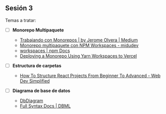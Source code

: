 ## Sesión 3

Temas a tratar:

- [ ] **Monorepo Multipaquete**

  - [Trabajando con Monorepos | by Jerome Olvera | Medium](https://medium.com/tauon/trabajando-con-monorepos-cf941c7d57dc)
  - [Monorepo multipaquete con NPM Workspaces - midudev](https://youtu.be/KEkRy4q_0oI/)
  - [workspaces | npm Docs](https://docs.npmjs.com/cli/v7/using-npm/workspaces)
  - [Deploying a Monorepo Using Yarn Workspaces to Vercel](https://vercel.com/guides/deploying-yarn-monorepos-to-vercel#deploy-to-vercel)

- [ ] **Estructura de carpetas**

  - [How To Structure React Projects From Beginner To Advanced - Web Dev Simplified](https://blog.webdevsimplified.com/2022-07/react-folder-structure/)

- [ ] **Diagrama de base de datos**

  - [DbDiagram](https://dbdiagram.io/)
  - [Full Syntax Docs | DBML](https://www.dbml.org/docs/)
